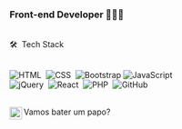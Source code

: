 ### Front-end Developer 👩🏻‍💻

<br />
🛠 &nbsp;Tech Stack

<br />![HTML](https://img.shields.io/badge/-HTML-05122A?style=flat&logo=HTML5)&nbsp;
![CSS](https://img.shields.io/badge/-CSS-05122A?style=flat&logo=CSS3&logoColor=1572B6)&nbsp;
![Bootstrap](https://img.shields.io/badge/-Bootstrap-05122A?style=flat&logo=bootstrap&logoColor=563D7C)
![JavaScript](https://img.shields.io/badge/-JavaScript-05122A?style=flat&logo=javascript)&nbsp;
<br />
![jQuery](https://img.shields.io/badge/-jQuery-05122A?style=flat&logo=jQuery)&nbsp;
![React](https://img.shields.io/badge/-React-05122A?style=flat&logo=react)&nbsp;
![PHP](https://img.shields.io/badge/-PHP-05122A?style=flat&logo=php)&nbsp;
![GitHub](https://img.shields.io/badge/-GitHub-05122A?style=flat&logo=github)&nbsp;

<br />
Vamos bater um papo?  <a href="https://www.linkedin.com/in/cslaila/">
  <img align="left" alt="Linkedin Laila Silva" width="22px" src="https://raw.githubusercontent.com/peterthehan/peterthehan/master/assets/linkedin.svg" />
</a> <br/>

